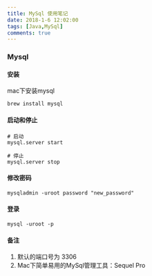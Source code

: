 ```yaml
---
title: MySql 使用笔记
date: 2018-1-6 12:02:00
tags: [Java,MySql]
comments: true
---
```



### Mysql

#### 安装

mac下安装mysql

```Shell
brew install mysql
```

#### 启动和停止

```shell
# 启动
mysql.server start

# 停止
mysql.server stop
```

#### 修改密码

```shell
mysqladmin -uroot password "new_password"
```

#### 登录

```shell
mysql -uroot -p
```

#### 备注

1. 默认的端口号为 3306
2. Mac下简单易用的MySql管理工具：Sequel Pro